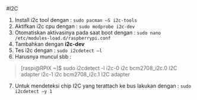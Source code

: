 #I2C
1.	Install i2c tool dengan : `sudo pacman –S i2c-tools`
2.	Aktifkan i2c cpu dengan : `sudo modprobe i2c-dev`
3.	Otomatiskan aktivasinya pada saat boot dengan : `sudo nano /etc/modules-load.d/raspberrypi.conf`
4.	Tambahkan dengan **i2c-dev**
5.	Tes i2c dengan : `sudo i2cdetect –l`
6.	Harusnya muncul sbb :
> [raspi@RPIX ~]$ sudo i2cdetect -l
> i2c-0   i2c             bcm2708_i2c.0                           I2C adapter
> i2c-1   i2c             bcm2708_i2c.1                           I2C adapter
7.	Untuk mendeteksi chip I2C yang terattach ke bus lakukan dengan : `sudo i2cdetect –y 1`

